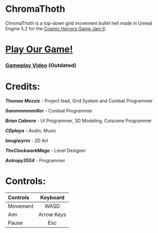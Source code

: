 # ChromaThoth
ChromaThoth is a top-down grid movement bullet hell made in Unreal Engine 5.2 for the [Cosmic Horrors Game Jam II](https://itch.io/jam/cosmichorrorsjam2). 

# **[Play Our Game!](https://tommezzie.itch.io/chromathoth)**

### **[Gameplay Video](https://youtu.be/O7GwkMHiU3o)** (Outdated)

# Credits:

**_Thomas Mezzie_** - Project lead, Grid System and Combat Programmer

**_Sammmmmmiller_** - Combat Programmer

**_Brian Cabrera_** - UI Programmer, 3D Modeling, Cutscene Programmer

**_CDplaya_** - Audio, Music

**_Imugiwyrm_** - 2D Art

**_TheClockworkMage_** - Level Designer

**_Antropy3554_** - Programmer

# Controls:

|Controls|Keyboard | 
|:--------|:--------:|
|Movement | WASD |
|Aim | Arrow Keys |
|Pause | Esc |
